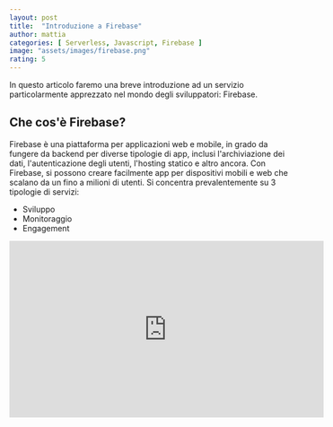 ```yaml
---
layout: post
title:  "Introduzione a Firebase"
author: mattia
categories: [ Serverless, Javascript, Firebase ]
image: "assets/images/firebase.png"
rating: 5
---
```


In questo articolo faremo una breve introduzione ad un servizio particolarmente apprezzato nel mondo degli sviluppatori: Firebase.


## Che cos'è Firebase?

Firebase è una piattaforma per applicazioni web e mobile, in grado da fungere da backend per diverse tipologie di app, inclusi l'archiviazione dei dati, l'autenticazione degli utenti, l'hosting statico e altro ancora. Con Firebase, si possono creare facilmente app per dispositivi mobili e web che scalano da un fino a milioni di utenti. Si concentra prevalentemente su 3 tipologie di servizi:
<ul>
	<li>Sviluppo</li>
	<li>Monitoraggio</li>
	<li>Engagement</li>
</ul>

<iframe width="560" height="315" src="https://www.youtube.com/embed/m0v5E9NwyQU" title="YouTube video player" frameborder="0" allow="accelerometer; autoplay; clipboard-write; encrypted-media; gyroscope; picture-in-picture" allowfullscreen></iframe>
